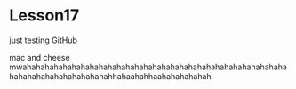 # Lesson17

just testing GitHub

mac and cheese mwahahahahahahahahahahahahahahahahahahahahahahahahahahahahahahahahahahahahahahahahahhahaahahhaahahahahahah
